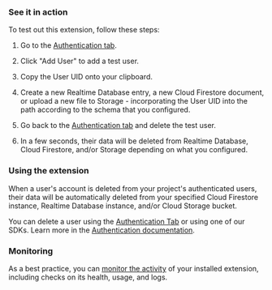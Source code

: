 ### See it in action

To test out this extension, follow these steps:

1.  Go to the [Authentication tab](https://console.firebase.google.com/project/${param:PROJECT_ID}/authentication/users).

1.  Click "Add User" to add a test user.

1.  Copy the User UID onto your clipboard.

1.  Create a new Realtime Database entry, a new Cloud Firestore document, or upload a new file to Storage - incorporating the User UID into the path according to the schema that you configured.

1.  Go back to the [Authentication tab](https://console.firebase.google.com/project/${param:PROJECT_ID}/authentication/users) and delete the test user.

1.  In a few seconds, their data will be deleted from Realtime Database, Cloud Firestore, and/or Storage depending on what you configured.

### Using the extension

When a user's account is deleted from your project's authenticated users, their data will be automatically deleted from your specified Cloud Firestore instance, Realtime Database instance, and/or Cloud Storage bucket.

You can delete a user using the [Authentication Tab]((https://console.firebase.google.com/project/${param:PROJECT_ID}/authentication/users)) or using one of our SDKs. Learn more in the [Authentication documentation](https://firebase.google.com/docs/auth).

### Monitoring

As a best practice, you can [monitor the activity](https://firebase.google.com/docs/extensions/manage-installed-extensions#monitor) of your installed extension, including checks on its health, usage, and logs.
